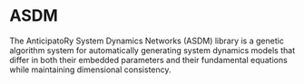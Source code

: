 # ASDM
The AnticipatoRy System Dynamics Networks (ASDM) library is a genetic algorithm system for automatically generating system dynamics models that differ in both their embedded parameters and their fundamental equations while maintaining dimensional consistency.
